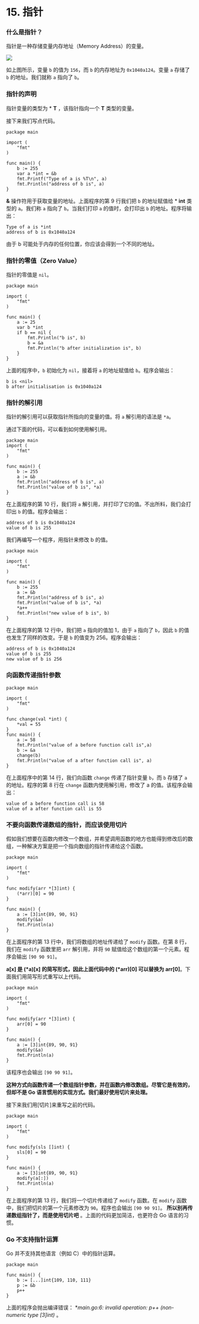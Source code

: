 # 15\. 指针

### 什么是指针？

指针是一种存储变量内存地址（Memory Address）的变量。

![](https://img2018.cnblogs.com/blog/1825659/201910/1825659-20191023232851087-863913389.png)

如上图所示，变量 `b` 的值为 `156`，而 `b` 的内存地址为 `0x1040a124`。变量 `a` 存储了 `b` 的地址。我们就称 `a`
指向了 `b`。

### 指针的声明

指针变量的类型为 * **T** ，该指针指向一个 **T** 类型的变量。

接下来我们写点代码。

    
    
    package main
    
    import (
        "fmt"
    )
    
    func main() {
        b := 255
        var a *int = &b
        fmt.Printf("Type of a is %T\n", a)
        fmt.Println("address of b is", a)
    }

**&** 操作符用于获取变量的地址。上面程序的第 9 行我们把 `b` 的地址赋值给 * **int** 类型的 `a`。我们称 `a` 指向了
`b`。当我们打印 `a` 的值时，会打印出 `b` 的地址。程序将输出：

    
    
    Type of a is *int  
    address of b is 0x1040a124

由于 b 可能处于内存的任何位置，你应该会得到一个不同的地址。

### 指针的零值（Zero Value）

指针的零值是 `nil`。

    
    
    package main
    
    import (  
        "fmt"
    )
    
    func main() {  
        a := 25
        var b *int
        if b == nil {
            fmt.Println("b is", b)
            b = &a
            fmt.Println("b after initialization is", b)
        }
    }

上面的程序中，`b` 初始化为 `nil`，接着将 `a` 的地址赋值给 `b`。程序会输出：

    
    
    b is <nil>  
    b after initialisation is 0x1040a124

### 指针的解引用

指针的解引用可以获取指针所指向的变量的值。将 `a` 解引用的语法是 `*a`。

通过下面的代码，可以看到如何使用解引用。

    
    
    package main  
    import (  
        "fmt"
    )
    
    func main() {  
        b := 255
        a := &b
        fmt.Println("address of b is", a)
        fmt.Println("value of b is", *a)
    }

在上面程序的第 10 行，我们将 `a` 解引用，并打印了它的值。不出所料，我们会打印出 `b` 的值。程序会输出：

    
    
    address of b is 0x1040a124  
    value of b is 255

我们再编写一个程序，用指针来修改 b 的值。

    
    
    package main
    
    import (  
        "fmt"
    )
    
    func main() {  
        b := 255
        a := &b
        fmt.Println("address of b is", a)
        fmt.Println("value of b is", *a)
        *a++
        fmt.Println("new value of b is", b)
    }

在上面程序的第 12 行中，我们把 `a` 指向的值加 1，由于 `a` 指向了 `b`，因此 `b` 的值也发生了同样的改变。于是 `b` 的值变为
256。程序会输出：

    
    
    address of b is 0x1040a124  
    value of b is 255  
    new value of b is 256

### 向函数传递指针参数

    
    
    package main
    
    import (  
        "fmt"
    )
    
    func change(val *int) {  
        *val = 55
    }
    func main() {  
        a := 58
        fmt.Println("value of a before function call is",a)
        b := &a
        change(b)
        fmt.Println("value of a after function call is", a)
    }

在上面程序中的第 14 行，我们向函数 `change` 传递了指针变量 `b`，而 `b` 存储了 `a` 的地址。程序的第 8 行在 `change`
函数内使用解引用，修改了 a 的值。该程序会输出：

    
    
    value of a before function call is 58  
    value of a after function call is 55

### 不要向函数传递数组的指针，而应该使用切片

假如我们想要在函数内修改一个数组，并希望调用函数的地方也能得到修改后的数组，一种解决方案是把一个指向数组的指针传递给这个函数。

    
    
    package main
    
    import (  
        "fmt"
    )
    
    func modify(arr *[3]int) {  
        (*arr)[0] = 90
    }
    
    func main() {  
        a := [3]int{89, 90, 91}
        modify(&a)
        fmt.Println(a)
    }

在上面程序的第 13 行中，我们将数组的地址传递给了 `modify` 函数。在第 8 行，我们在 `modify` 函数里把 `arr` 解引用，并将
`90` 赋值给这个数组的第一个元素。程序会输出 `[90 90 91]`。

**a[x] 是 (*a)[x] 的简写形式，因此上面代码中的 (*arr)[0] 可以替换为 arr[0]**。下面我们用简写形式重写以上代码。

    
    
    package main
    
    import (  
        "fmt"
    )
    
    func modify(arr *[3]int) {  
        arr[0] = 90
    }
    
    func main() {  
        a := [3]int{89, 90, 91}
        modify(&a)
        fmt.Println(a)
    }

该程序也会输出 `[90 90 91]`。

**这种方式向函数传递一个数组指针参数，并在函数内修改数组。尽管它是有效的，但却不是 Go 语言惯用的实现方式。我们最好使用切片来处理。**

接下来我们用[切片]来重写之前的代码。

    
    
    package main
    
    import (  
        "fmt"
    )
    
    func modify(sls []int) {  
        sls[0] = 90
    }
    
    func main() {  
        a := [3]int{89, 90, 91}
        modify(a[:])
        fmt.Println(a)
    }

在上面程序的第 13 行，我们将一个切片传递给了 `modify` 函数。在 `modify` 函数中，我们把切片的第一个元素修改为 `90`。程序也会输出
`[90 90 91]`。 **所以别再传递数组指针了，而是使用切片吧** 。上面的代码更加简洁，也更符合 Go 语言的习惯。

### Go 不支持指针运算

Go 并不支持其他语言（例如 C）中的指针运算。

    
    
    package main
    
    func main() {  
        b := [...]int{109, 110, 111}
        p := &b
        p++
    }

上面的程序会抛出编译错误： **main.go:6: invalid operation: p++ (non-numeric type *[3]int)**
。

